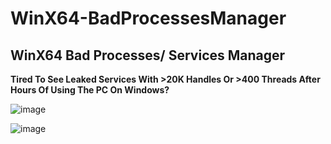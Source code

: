 # WinX64-BadProcessesManager
## WinX64 Bad Processes/ Services Manager ##
**Tired To See Leaked Services With >20K Handles Or >400 Threads After Hours Of Using The PC On Windows?**

![image](https://user-images.githubusercontent.com/9334579/211896519-81a0a4b5-6f19-42aa-92f2-03c61a6a70e9.png)

![image](https://user-images.githubusercontent.com/9334579/211896710-6a738e7b-17c4-45db-b9a3-613b46bb4afa.png)
